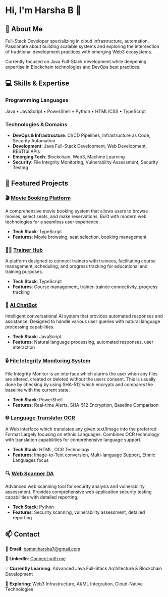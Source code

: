# Hi, I'm Harsha B 👋

## 🚀 About Me

Full-Stack Developer specializing in cloud infrastructure, automation. Passionate about building scalable systems and exploring the intersection of traditional development practices with emerging Web3 ecosystems.

Currently focused on Java Full-Stack development while deepening expertise in Blockchain technologies and DevOps best practices.

## 💻 Skills & Expertise

### Programming Languages

Java • JavaScript • PowerShell • Python • HTML/CSS • TypeScript

### Technologies & Domains

- **DevOps & Infrastructure**: CI/CD Pipelines, Infrastructure as Code, Security Automation
- **Development**: Java Full-Stack Development, Web Development, RESTful APIs
- **Emerging Tech**: Blockchain, Web3, Machine Learning
- **Security**: File Integrity Monitoring, Vulnerability Assessment, Security Testing

## 🎯 Featured Projects

### 🎬 [Movie Booking Platform](https://github.com/HRSH455/Movie_Booking_platform)

A comprehensive movie booking system that allows users to browse movies, select seats, and make reservations. Built with modern web technologies for a seamless user experience.

- **Tech Stack**: TypeScript
- **Features**: Movie browsing, seat selection, booking management

### 👨‍🏫 [Trainer Hub](https://github.com/HRSH455/Trainer_Hub)

A platform designed to connect trainers with trainees, facilitating course management, scheduling, and progress tracking for educational and training purposes.

- **Tech Stack**: TypeScript
- **Features**: Course management, trainer-trainee connectivity, progress tracking

### 🤖 [AI ChatBot](https://github.com/HRSH455/Ai-chatBot)

Intelligent conversational AI system that provides automated responses and assistance. Designed to handle various user queries with natural language processing capabilities.

- **Tech Stack**: JavaScript
- **Features**: Natural language processing, automated responses, user interaction

### 🔒 [File Integrity Monitoring System](https://github.com/HRSH455/File-Integrity-Monitoring)

File Integrity Monitor is an interface which alarms the user when any files are altered, created or deleted without the users consent. This is usually done by checking by using SHA-512 which encrypts and compares the baseline with the current state.

- **Tech Stack**: PowerShell
- **Features**: Real-time Alerts, SHA-512 Encryption, Baseline Comparison

### 🌐 [Language Translator OCR](https://github.com/HRSH455/Language-Translator-OCR)

A Web interface which translates any given text/Image into the preferred Format Largely focusing on ethnic Languages. Combines OCR technology with translation capabilities for comprehensive language support.

- **Tech Stack**: HTML, OCR Technology
- **Features**: Image-to-Text conversion, Multi-language Support, Ethnic Languages focus

### 🔍 [Web Scanner DA](https://github.com/HRSH455/WEB_scanner_DA)

Advanced web scanning tool for security analysis and vulnerability assessment. Provides comprehensive web application security testing capabilities with detailed reporting.

- **Tech Stack**: Python
- **Features**: Security scanning, vulnerability assessment, detailed reporting

## 📫 Contact

📧 **Email**: [bommiharsha7@gmail.com](mailto:bommiharsha7@gmail.com)

💼 **LinkedIn**: [Connect with me](https://linkedin.com/in/harshavardhan-bommi)

💡 **Currently Learning**: Advanced Java Full-Stack Architecture & Blockchain Development

🌱 **Exploring**: Web3 Infrastructure, AI/ML Integration, Cloud-Native Technologies
